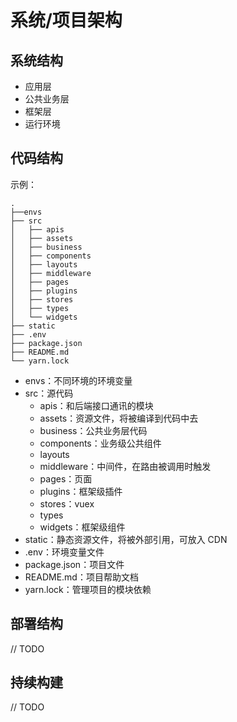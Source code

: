 # 系统/项目架构

## 系统结构
* 应用层
* 公共业务层
* 框架层
* 运行环境

## 代码结构

示例：
```
.
├──envs
├── src
│   ├── apis
│   ├── assets
│   ├── business
│   ├── components
│   ├── layouts
│   ├── middleware
│   ├── pages
│   ├── plugins
│   ├── stores
│   ├── types
│   └── widgets
├── static
├── .env
├── package.json
├── README.md
└── yarn.lock
```

* envs：不同环境的环境变量
* src：源代码
    * apis：和后端接口通讯的模块
    * assets：资源文件，将被编译到代码中去
    * business：公共业务层代码
    * components：业务级公共组件
    * layouts
    * middleware：中间件，在路由被调用时触发
    * pages：页面
    * plugins：框架级插件
    * stores：vuex
    * types
    * widgets：框架级组件
* static：静态资源文件，将被外部引用，可放入 CDN
* .env：环境变量文件
* package.json：项目文件
* README.md：项目帮助文档
* yarn.lock：管理项目的模块依赖

## 部署结构
// TODO

## 持续构建
// TODO